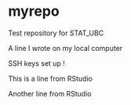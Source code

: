 # myrepo 

Test repository for STAT_UBC

A line I wrote on my local computer

SSH keys set up !

This is a line from RStudio

Another line from RStudio